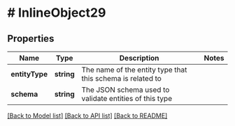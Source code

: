 # # InlineObject29

## Properties

Name | Type | Description | Notes
------------ | ------------- | ------------- | -------------
**entityType** | **string** | The name of the entity type that this schema is related to |
**schema** | **string** | The JSON schema used to validate entities of this type |

[[Back to Model list]](../../README.md#models) [[Back to API list]](../../README.md#endpoints) [[Back to README]](../../README.md)
